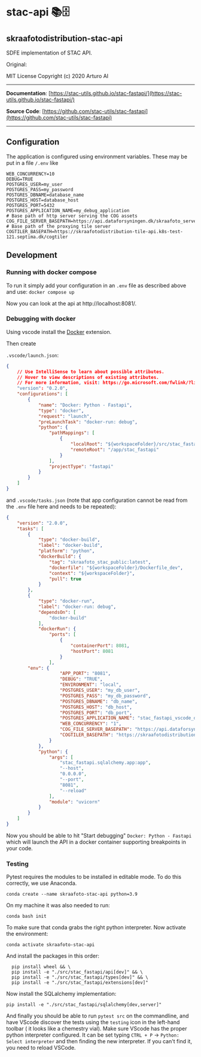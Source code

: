 # stac-api 📚🗄️

## skraafotodistribution-stac-api

SDFE implementation of STAC API.

Original:

MIT License
Copyright (c) 2020 Arturo AI

---

**Documentation**: [https://stac-utils.github.io/stac-fastapi/](https://stac-utils.github.io/stac-fastapi/)

**Source Code**: [https://github.com/stac-utils/stac-fastapi](https://github.com/stac-utils/stac-fastapi)

---

## Configuration
The application is configured using environment variables. These may be put in a file `/.env` like
```.env
WEB_CONCURRENCY=10
DEBUG=TRUE
POSTGRES_USER=my_user
POSTGRES_PASS=my_password
POSTGRES_DBNAME=database_name
POSTGRES_HOST=database_host
POSTGRES_PORT=5432
POSTGRES_APPLICATION_NAME=my_debug_application
# Base path of http server serving the COG assets
COG_FILE_SERVER_BASEPATH=https://api.dataforsyningen.dk/skraafoto_server_test
# Base path of the proxying tile server
COGTILER_BASEPATH=https://skraafotodistribution-tile-api.k8s-test-121.septima.dk/cogtiler
```

## Development

### Running with docker compose

To run it simply add your configuration in an `.env` file as described above and use:
`docker compose up`

Now you can look at the api at http://localhost:8081/.

### Debugging with docker

Using vscode install the [Docker](https://marketplace.visualstudio.com/items?itemName=ms-azuretools.vscode-docker) extension.

Then create

`.vscode/launch.json`:
```json
{
    // Use IntelliSense to learn about possible attributes.
    // Hover to view descriptions of existing attributes.
    // For more information, visit: https://go.microsoft.com/fwlink/?linkid=830387
    "version": "0.2.0",
    "configurations": [
        {
            "name": "Docker: Python - Fastapi",
            "type": "docker",
            "request": "launch",
            "preLaunchTask": "docker-run: debug",
            "python": {
                "pathMappings": [
                    {
                        "localRoot": "${workspaceFolder}/src/stac_fastapi",
                        "remoteRoot": "/app/stac_fastapi"
                    }
                ],
                "projectType": "fastapi"
            }
        }
    ]
}
```

and `.vscode/tasks.json` (note that app configuration cannot be read from the `.env` file here and needs to be repeated):
```json
{
	"version": "2.0.0",
	"tasks": [
		{
			"type": "docker-build",
			"label": "docker-build",
			"platform": "python",
			"dockerBuild": {
				"tag": "skraafoto_stac_public:latest",
				"dockerfile": "${workspaceFolder}/Dockerfile_dev",
				"context": "${workspaceFolder}",
				"pull": true
			}
		},
		{
			"type": "docker-run",
			"label": "docker-run: debug",
			"dependsOn": [
				"docker-build"
			],
			"dockerRun": {
				"ports": [
					{
						"containerPort": 8081,
						"hostPort": 8081
					}
				],
        "env": {
					"APP_PORT": "8081",
					"DEBUG": "TRUE",
					"ENVIRONMENT": "local",
					"POSTGRES_USER": "my_db_user",
					"POSTGRES_PASS": "my_db_password",
					"POSTGRES_DBNAME": "db_name",
					"POSTGRES_HOST": "db_host",
					"POSTGRES_PORT": "db_port",
					"POSTGRES_APPLICATION_NAME": "stac_fastapi_vscode_debugging",
					"WEB_CONCURRENCY": "1",
					"COG_FILE_SERVER_BASEPATH": "https://api.dataforsyningen.dk/skraafoto_server_test",
					"COGTILER_BASEPATH": "https://skraafotodistribution-tile-api.k8s-test-121.septima.dk/cogtiler"
				}
			},
			"python": {
				"args": [
					"stac_fastapi.sqlalchemy.app:app",
					"--host",
					"0.0.0.0",
					"--port",
					"8081",
					"--reload"
				],
				"module": "uvicorn"
			}
		}
	]
}
```

Now you should be able to hit "Start debugging" `Docker: Python - Fastapi` which will launch the API in a docker container supporting breakpoints in your code.

### Testing

Pytest requires the modules to be installed in editable mode. To do this correctly, we use Anaconda.

`conda create --name skraafoto-stac-api python=3.9`

On my machine it was also needed to run:

`conda bash init`

To make sure that conda grabs the right python interpreter. Now activate the environment:

`conda activate skraafoto-stac-api`

And install the packages in this order:

```
  pip install wheel && \
  pip install -e "./src/stac_fastapi/api[dev]" && \
  pip install -e "./src/stac_fastapi/types[dev]" && \
  pip install -e "./src/stac_fastapi/extensions[dev]"
```

Now install the SQLalchemy implementation:

`pip install -e "./src/stac_fastapi/sqlalchemy[dev,server]"`

And finally you should be able to run `pytest src` on the commandline, and have VScode discover the tests using the `testing` icon in the left-hand toolbar ( it looks like a chemestry vial). Make sure VScode has the proper python interpreter configured. It can be set typing `CTRL + P` -> `Python: Select interpreter` and then finding the new interpreter. If you can't find it, you need to reload VSCode.
